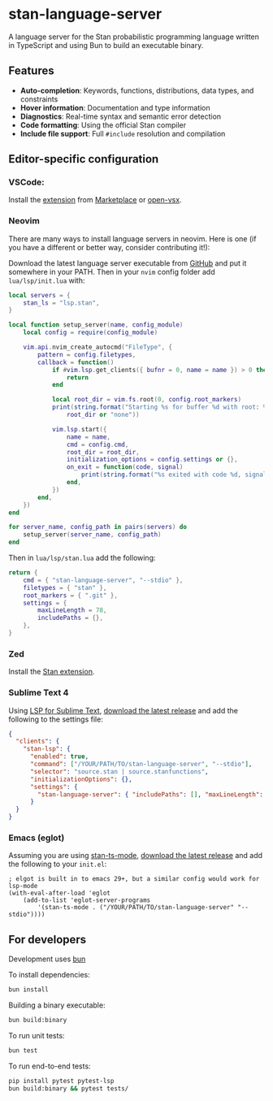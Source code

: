 # stan-language-server

A language server for the Stan probabilistic programming language written in TypeScript and using Bun to build an executable binary.

## Features

- **Auto-completion**: Keywords, functions, distributions, data types, and constraints
- **Hover information**: Documentation and type information
- **Diagnostics**: Real-time syntax and semantic error detection
- **Code formatting**: Using the official Stan compiler
- **Include file support**: Full `#include` resolution and compilation


## Editor-specific configuration

### VSCode:

Install the [extension](https://github.com/WardBrian/vscode-stan-extension)
from [Marketplace](https://marketplace.visualstudio.com/items?itemName=wardbrian.vscode-stan-extension)
or [open-vsx](https://open-vsx.org/extension/wardbrian/vscode-stan-extension).

### Neovim

There are many ways to install language servers in neovim. Here is one (if you have a different or better way, consider contributing it!):

Download the latest language server executable from [GitHub](https://github.com/tomatitito/stan-language-server/tags) and put it somewhere in your PATH. Then in your `nvim` config folder add `lua/lsp/init.lua` with:
```lua
local servers = {
    stan_ls = "lsp.stan",
}

local function setup_server(name, config_module)
    local config = require(config_module)

    vim.api.nvim_create_autocmd("FileType", {
        pattern = config.filetypes,
        callback = function()
            if #vim.lsp.get_clients({ bufnr = 0, name = name }) > 0 then
                return
            end

            local root_dir = vim.fs.root(0, config.root_markers)
            print(string.format("Starting %s for buffer %d with root: %s", name, vim.api.nvim_get_current_buf(),
                root_dir or "none"))

            vim.lsp.start({
                name = name,
                cmd = config.cmd,
                root_dir = root_dir,
                initialization_options = config.settings or {},
                on_exit = function(code, signal)
                    print(string.format("%s exited with code %d, signal %d", name, code, signal))
                end,
            })
        end,
    })
end

for server_name, config_path in pairs(servers) do
    setup_server(server_name, config_path)
end
```

Then in `lua/lsp/stan.lua` add the following:
```lua
return {
    cmd = { "stan-language-server", "--stdio" },
    filetypes = { "stan" },
    root_markers = { ".git" },
    settings = {
        maxLineLength = 78,
        includePaths = {},
    },
}
```

### Zed

Install the [Stan extension](https://zed.dev/extensions/stan).

### Sublime Text 4

Using [LSP for Sublime Text](https://lsp.sublimetext.io/),
[download the latest release](https://github.com/tomatitito/stan-language-server/releases)
and add the following to the settings file:

```json
{
  "clients": {
    "stan-lsp": {
      "enabled": true,
      "command": ["/YOUR/PATH/TO/stan-language-server", "--stdio"],
      "selector": "source.stan | source.stanfunctions",
      "initializationOptions": {},
      "settings": {
        "stan-language-server": { "includePaths": [], "maxLineLength": 78 }
      }
  }
}

```

### Emacs (eglot)

Assuming you are using [stan-ts-mode](https://github.com/WardBrian/stan-ts-mode),
[download the latest release](https://github.com/tomatitito/stan-language-server/releases)
and add the following to your `init.el`:

```elisp
; elgot is built in to emacs 29+, but a similar config would work for lsp-mode
(with-eval-after-load 'eglot
    (add-to-list 'eglot-server-programs
        '(stan-ts-mode . ("/YOUR/PATH/TO/stan-language-server" "--stdio"))))
```


## For developers

Development uses [bun](https://bun.sh/)

To install dependencies:

```bash
bun install
```

Building a binary executable:

```bash
bun build:binary
```

To run unit tests:
```bash
bun test
```

To run end-to-end tests:
```bash
pip install pytest pytest-lsp
bun build:binary && pytest tests/
```
